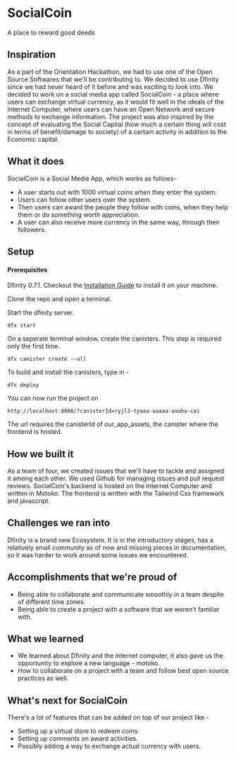 # SocialCoin

A place to reward good deeds

## Inspiration

As a part of the Orientation Hackathon, we had to use one of the Open Source Softwares that we'll be contributing to. We decided to use Dfinity since we had never heard of it before and was exciting to look into. We decided to work on a social media app called SocialCoin - a place where users can exchange virtual currency, as it would fit well in the ideals of the Internet Computer, where users can have an Open Network and secure methods to exchange information. The project was also inspired by the concept of evaluating the Social Capital (how much a certain thing will cost in terms of benefit/damage to society) of a certain activity in addition to the Economic capital. 
 
## What it does

SocialCoin is a Social Media App, which works as follows-
- A user starts out with 1000 virtual coins when they enter the system.
- Users can follow other users over the system.
- Then users can award the people they follow with coins, when they help them or do something worth appreciation.
- A user can also receive more currency in the same way, through their followers.

## Setup

#### Prerequisites

Dfinity 0.7.1. Checkout the [Installation Guide](https://sdk.dfinity.org/docs/download.html) to install it on your machine.

Clone the repo and open a terminal.

Start the dfinity server.
```
dfx start
```
On a seperate terminal window, create the canisters. This step is required only the first time.
```
dfx canister create --all
```
To build and install the canisters, type in -
```
dfx deploy
```
You can now run the project on 
```
http://localhost:8000/?canisterId=ryjl3-tyaaa-aaaaa-aaaba-cai
```
The url requires the canisterId of our_app_assets, the canister where the frontend is hosted.


## How we built it

As a team of four, we created issues that we'll have to tackle and assigned it among each other. We used Github for managing issues and pull request reviews. SocialCoin's backend is hosted on the Internet Computer and written in Motoko. The frontend is written with the Tailwind Css framework and javascript.

## Challenges we ran into

Dfinity is a brand new Ecosystem. It is in the introductory stages, has a relatively small community as of now and missing pieces in documentation, so it was harder to work around some issues we encountered.
 
## Accomplishments that we're proud of

- Being able to collaborate and communicate smoothly in a team despite of different time zones.
- Being able to create a project with a software that we weren't familiar with.

## What we learned

- We learned about Dfinity and the internet computer, it also gave us the opportunity to explore a new language - motoko.
- How to collaborate on a project with a team and follow best open source practices as well.

## What's next for SocialCoin

There's a lot of features that can be added on top of our project like -
- Setting up a virtual store to redeem coins.
- Setting up comments on award activities.
- Possibly adding a way to exchange actual currency with users. 
